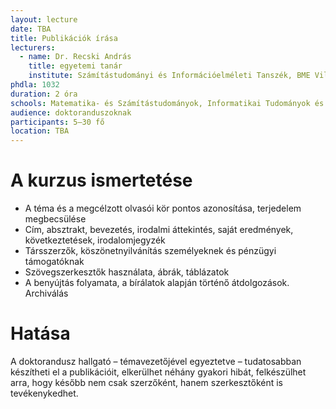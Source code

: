 ```yaml
---
layout: lecture
date: TBA
title: Publikációk írása
lecturers:
  - name: Dr. Recski András 
    title: egyetemi tanár
    institute: Számítástudományi és Információelméleti Tanszék, BME Villamosmérnöki és Informatikai Kar
phdla: 1032
duration: 2 óra
schools: Matematika- és Számítástudományok, Informatikai Tudományok és Villamosmérnöki Tudományok
audience: doktoranduszoknak
participants: 5–30 fő 
location: TBA
---
```


# A kurzus ismertetése

* A téma és a megcélzott olvasói kör pontos azonosítása, terjedelem megbecsülése
* Cím, absztrakt, bevezetés, irodalmi áttekintés, saját eredmények, következtetések, irodalomjegyzék
* Társszerzők, köszönetnyilvánítás személyeknek és pénzügyi támogatóknak
* Szövegszerkesztők használata, ábrák, táblázatok
* A benyújtás folyamata, a bírálatok alapján történő átdolgozások. Archiválás

# Hatása

A doktorandusz hallgató – témavezetőjével egyeztetve – tudatosabban készítheti el a publikációit, elkerülhet néhány gyakori hibát, felkészülhet arra, hogy később nem csak szerzőként, hanem szerkesztőként is tevékenykedhet.
